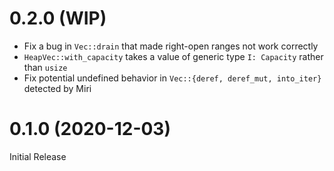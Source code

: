 # 0.2.0 (WIP)

- Fix a bug in `Vec::drain` that made right-open ranges not work correctly
- `HeapVec::with_capacity` takes a value of generic type `I: Capacity` rather than `usize`
- Fix potential undefined behavior in `Vec::{deref, deref_mut, into_iter}` detected by Miri

# 0.1.0 (2020-12-03)

Initial Release